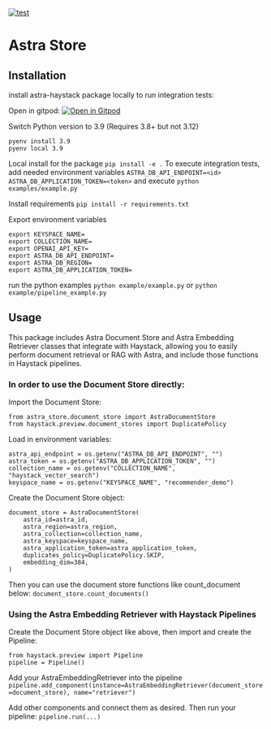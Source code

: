[![test](https://github.com/deepset-ai/document-store/actions/workflows/test.yml/badge.svg)](https://github.com/deepset-ai/document-store/actions/workflows/test.yml)

# Astra Store

## Installation
install astra-haystack package locally to run integration tests:

Open in gitpod:
[![Open in Gitpod](https://gitpod.io/button/open-in-gitpod.svg)](https://gitpod.io/#https://github.com/Anant/astra-haystack/tree/main)

Switch Python version to 3.9 (Requires 3.8+ but not 3.12)
```
pyenv install 3.9
pyenv local 3.9
```

Local install for the package
`pip install -e .`
To execute integration tests, add needed environment variables
`ASTRA_DB_API_ENDPOINT=<id>`
`ASTRA_DB_APPLICATION_TOKEN=<token>`
and execute
`python examples/example.py`

Install requirements
`pip install -r requirements.txt`

Export environment variables
```
export KEYSPACE_NAME=
export COLLECTION_NAME=
export OPENAI_API_KEY=
export ASTRA_DB_API_ENDPOINT=
export ASTRA_DB_REGION=
export ASTRA_DB_APPLICATION_TOKEN=
```

run the python examples
`python example/example.py`
or
`python example/pipeline_example.py`

## Usage

This package includes Astra Document Store and Astra Embedding Retriever classes that integrate with Haystack, allowing you to easily perform document retrieval or RAG with Astra, and include those functions in Haystack pipelines.

### In order to use the Document Store directly:

Import the Document Store:
```
from astra_store.document_store import AstraDocumentStore
from haystack.preview.document_stores import DuplicatePolicy
```

Load in environment variables:
```
astra_api_endpoint = os.getenv("ASTRA_DB_API_ENDPOINT", "")
astra_token = os.getenv("ASTRA_DB_APPLICATION_TOKEN", "")
collection_name = os.getenv("COLLECTION_NAME", "haystack_vector_search")
keyspace_name = os.getenv("KEYSPACE_NAME", "recommender_demo")
```

Create the Document Store object:
```
document_store = AstraDocumentStore(
    astra_id=astra_id,
    astra_region=astra_region,
    astra_collection=collection_name,
    astra_keyspace=keyspace_name,
    astra_application_token=astra_application_token,
    duplicates_policy=DuplicatePolicy.SKIP,
    embedding_dim=384,
)
```

Then you can use the document store functions like count_document below:
`document_store.count_documents()`

### Using the Astra Embedding Retriever with Haystack Pipelines

Create the Document Store object like above, then import and create the Pipeline:

```
from haystack.preview import Pipeline
pipeline = Pipeline()
```

Add your AstraEmbeddingRetriever into the pipeline
`pipeline.add_component(instance=AstraEmbeddingRetriever(document_store=document_store), name="retriever")`

Add other components and connect them as desired. Then run your pipeline:
`pipeline.run(...)`
